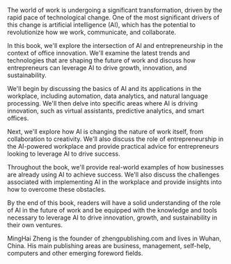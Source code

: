 
The world of work is undergoing a significant transformation, driven by the rapid pace of technological change. One of the most significant drivers of this change is artificial intelligence (AI), which has the potential to revolutionize how we work, communicate, and collaborate.

In this book, we'll explore the intersection of AI and entrepreneurship in the context of office innovation. We'll examine the latest trends and technologies that are shaping the future of work and discuss how entrepreneurs can leverage AI to drive growth, innovation, and sustainability.

We'll begin by discussing the basics of AI and its applications in the workplace, including automation, data analytics, and natural language processing. We'll then delve into specific areas where AI is driving innovation, such as virtual assistants, predictive analytics, and smart offices.

Next, we'll explore how AI is changing the nature of work itself, from collaboration to creativity. We'll also discuss the role of entrepreneurship in the AI-powered workplace and provide practical advice for entrepreneurs looking to leverage AI to drive success.

Throughout the book, we'll provide real-world examples of how businesses are already using AI to achieve success. We'll also discuss the challenges associated with implementing AI in the workplace and provide insights into how to overcome these obstacles.

By the end of this book, readers will have a solid understanding of the role of AI in the future of work and be equipped with the knowledge and tools necessary to leverage AI to drive innovation, growth, and sustainability in their own ventures.

MingHai Zheng is the founder of zhengpublishing.com and lives in Wuhan, China. His main publishing areas are business, management, self-help, computers and other emerging foreword fields.
